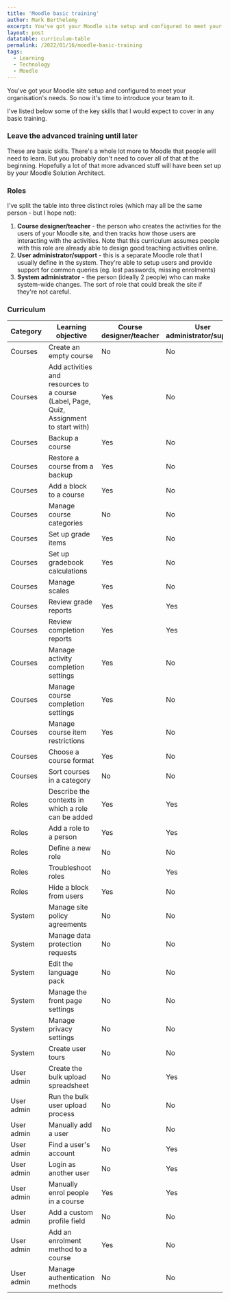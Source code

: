 ```yaml
---
title: 'Moodle basic training'
author: Mark Berthelemy
excerpt: You've got your Moodle site setup and configured to meet your organisation's needs. So now it's time to introduce your team to it.
layout: post
datatable: curriculum-table
permalink: /2022/01/16/moodle-basic-training
tags:
  - Learning
  - Technology
  - Moodle
---
```

You've got your Moodle site setup and configured to meet your organisation's needs. So now it's time to introduce your team to it.

I've listed below some of the key skills that I would expect to cover in any basic training.

### Leave the advanced training until later

These are basic skills. There's a whole lot more to Moodle that people will need to learn. But you probably don't need to cover all of that at the beginning. Hopefully a lot of that more advanced stuff will have been set up by your Moodle Solution Architect.

### Roles

I've split the table into three distinct roles (which may all be the same person - but I hope not):

1. **Course designer/teacher** - the person who creates the activities for the users of your Moodle site, and then tracks how those users are interacting with the activities. Note that this curriculum assumes people with this role are already able to design good teaching activities online.
2. **User administrator/support** - this is a separate Moodle role that I usually define in the system. They're able to setup users and provide support for common queries (eg. lost passwords, missing enrolments)
3. **System administrator** - the person (ideally 2 people) who can make system-wide changes. The sort of role that could break the site if they're not careful.

### Curriculum

<table width="100%" id="{{ page.datatable }}" class="stripe">
  <thead><tr>
  <th>Category</th>
  <th>Learning objective</th>
  <th>Course designer/teacher</th>
  <th>User administrator/support</th>
  <th>System administrator</th>
  </tr></thead>
  <tbody>
   <tr><td>Courses</td><td>Create an empty course</td><td>No</td><td>No</td><td>Yes</td></tr>
   <tr><td>Courses</td><td>Add activities and resources to a course (Label, Page, Quiz, Assignment to start with)</td><td>Yes</td><td>No</td><td>No</td></tr>
   <tr><td>Courses</td><td>Backup a course</td><td>Yes</td><td>No</td><td>Yes</td></tr>
   <tr><td>Courses</td><td>Restore a course from a backup</td><td>Yes</td><td>No</td><td>Yes</td></tr>
   <tr><td>Courses</td><td>Add a block to a course</td><td>Yes</td><td>No</td><td>Yes</td></tr>
   <tr><td>Courses</td><td>Manage course categories</td><td>No</td><td>No</td><td>Yes</td></tr>
   <tr><td>Courses</td><td>Set up grade items</td><td>Yes</td><td>No</td><td>No</td></tr>
   <tr><td>Courses</td><td>Set up gradebook calculations</td><td>Yes</td><td>No</td><td>No</td></tr>
   <tr><td>Courses</td><td>Manage scales</td><td>Yes</td><td>No</td><td>Yes</td></tr>
   <tr><td>Courses</td><td>Review grade reports</td><td>Yes</td><td>Yes</td><td>No</td></tr>
   <tr><td>Courses</td><td>Review completion reports</td><td>Yes</td><td>Yes</td><td>No</td></tr>
   <tr><td>Courses</td><td>Manage activity completion settings</td><td>Yes</td><td>No</td><td>No</td></tr>
   <tr><td>Courses</td><td>Manage course completion settings</td><td>Yes</td><td>No</td><td>No</td></tr>
   <tr><td>Courses</td><td>Manage course item restrictions</td><td>Yes</td><td>No</td><td>No</td></tr>
   <tr><td>Courses</td><td>Choose a course format</td><td>Yes</td><td>No</td><td>No</td></tr>
   <tr><td>Courses</td><td>Sort courses in a category</td><td>No</td><td>No</td><td>Yes</td></tr>
   <tr><td>Roles</td><td>Describe the contexts in which a role can be added</td><td>Yes</td><td>Yes</td><td>Yes</td></tr>
   <tr><td>Roles</td><td>Add a role to a person</td><td>Yes</td><td>Yes</td><td>Yes</td></tr>
   <tr><td>Roles</td><td>Define a new role</td><td>No</td><td>No</td><td>Yes</td></tr>
   <tr><td>Roles</td><td>Troubleshoot roles</td><td>No</td><td>Yes</td><td>Yes</td></tr>
   <tr><td>Roles</td><td>Hide a block from users</td><td>Yes</td><td>No</td><td>Yes</td></tr>
   <tr><td>System</td><td>Manage site policy agreements</td><td>No</td><td>No</td><td>Yes</td></tr>
   <tr><td>System</td><td>Manage data protection requests</td><td>No</td><td>No</td><td>Yes</td></tr>
   <tr><td>System</td><td>Edit the language pack</td><td>No</td><td>No</td><td>Yes</td></tr>
   <tr><td>System</td><td>Manage the front page settings</td><td>No</td><td>No</td><td>Yes</td></tr>
   <tr><td>System</td><td>Manage privacy settings</td><td>No</td><td>No</td><td>Yes</td></tr>
   <tr><td>System</td><td>Create user tours</td><td>No</td><td>No</td><td>Yes</td></tr>
   <tr><td>User admin</td><td>Create the bulk upload spreadsheet</td><td>No</td><td>Yes</td><td>No</td></tr>
   <tr><td>User admin</td><td>Run the bulk user upload process</td><td>No</td><td>No</td><td>Yes</td></tr>
   <tr><td>User admin</td><td>Manually add a user</td><td>No</td><td>No</td><td>Yes</td></tr>
   <tr><td>User admin</td><td>Find a user's account</td><td>No</td><td>Yes</td><td>Yes</td></tr>
   <tr><td>User admin</td><td>Login as another user</td><td>No</td><td>Yes</td><td>Yes</td></tr>
   <tr><td>User admin</td><td>Manually enrol people in a course</td><td>Yes</td><td>Yes</td><td>Yes</td></tr>
   <tr><td>User admin</td><td>Add a custom profile field</td><td>No</td><td>No</td><td>Yes</td></tr>
   <tr><td>User admin</td><td>Add an enrolment method to a course</td><td>Yes</td><td>No</td><td>Yes</td></tr>
   <tr><td>User admin</td><td>Manage authentication methods</td><td>No</td><td>No</td><td>Yes</td></tr>
  </tbody>
</table>
